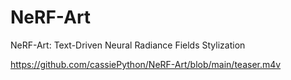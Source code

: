 # NeRF-Art
NeRF-Art: Text-Driven Neural Radiance Fields Stylization

https://github.com/cassiePython/NeRF-Art/blob/main/teaser.m4v
